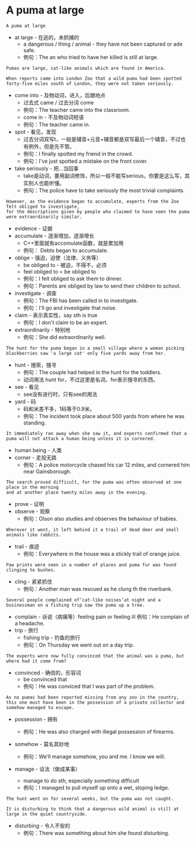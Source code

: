 # A puma at large

``` A puma at large ```

* at large - 在逃的，未抓捕的
   * a dangerous / thing / animal - they have not been captured or ade safe.
   * 例句：The an who tried to have her killed is still at large.

```Pumas are large, cat-like animals which are found in America.```

```
When reports came into London Zoo that a wild puma had been spotted 
forty-five miles south of London, they were not taken seriously.
```

* come into - 及物动词，进入，后跟地点
    * 过去式 came / 过去分词 come
    * 例句：The teacher came into the classroom.
    * come in - 不及物动词短语
    * 例句：The teacher came in.
* spot - 看见，发现
    * 过去分词双写t，一般是辅音+元音+辅音都是双写最后一个辅音，不过也有例外，但是先不管。
    * 例句：I finally spotted my friend in the crowd.
    * 例句：I've just spotted a mistake on the front cover.
* take seriously - 把...当回事
    * take是动词，要用副词修饰，所以一般不能写serious，你要是这么写，其实别人也能听懂。
    * 例句：The police have to take seriously the most trivial complaints.

```
However, as the evidence began to accumulate, experts from the Zoo felt obliged to investigate, 
for the descriptions given by people who claimed to have seen the puma were extraordinarily similar.
```
* evidence - 证据
* accumulate - 逐渐增加，逐渐增长
    * C++里面就有accomulate函数，就是累加用
    * 例句： Debts began to accumulate.
* oblige - 强迫，迫使（法律、义务等）
    * be obliged to - 被迫，不得不，必须
    * feel obliged to = be obliged to
    * 例句：I felt obliged to ask them to dinner.
    * 例句：Parents are obliged by law to send their children to school.
* investigate - 调查
    * 例句：The FBI has been called in to investigate.
    * 例句：I'll go and investigate that noise.
* claim - 表示真实性，say sth is true
    * 例句：I don't claim to be an expert.
* extraordinarily - 特别地
    * 例句：She did extraordinarily well.
   
```
The hunt for the puma began in a small village where a woman picking blackberries saw 'a large cat' only five yards away from her. 
```
* hunt - 搜索，搜寻
    * 例句：The couple had helped in the hunt for the toddlers.
    * 动词用法 hunt for，不过这里是名词，for表示搜寻的东西。
* see - 看见
    * see没有进行时，只有see的用法
* yard - 码
    * 码和米差不多，1码等于0.9米。
    * 例句：The incident took place about 500 yards from where he was standing.
    
```
It immediately ran away when she saw it, and experts confirmed that a puma will not attack a human being unless it is cornered.
```
* human being - 人类
* corner - 走投无路
    * 例句：A police motorcycle chased his car 12 miles, and cornered him near Gainsborough.
    
```
The search proved difficult, for the puma was often observed at one place in the morning 
and at another place twenty miles away in the evening.
```
* prove - 证明
* observe - 观察
    * 例句：Olson also studies and observes the behaviour of babies.
    
```
Wherever it went, it left behind it a trail of dead deer and small animals like rabbits.
```
* trail - 痕迹
    * 例句：Everywhere in the house was a stickly trail of orange juice.
    
```
Paw prints were seen in a number of places and puma fur was found clinging to bushes.
```
* cling - 紧紧抓住
    * 例句：Another man was rescued as he clung th the riverbank.
    
```
Several people complained of‘cat-like noises’at night and a businessman on a fishing trip saw the puma up a tree.
```
* complain - 诉说（病痛等）feeling pain or feeling ill
    例句：He complain of a headache.
* trip - 旅行
    * fishing trip - 钓鱼的旅行
    * 例句：On Thursday we went out on a day trip.
    
```
The experts were now fully convinced that the animal was a puma, but where had it come from?
```
* convinced - 确信的，形容词
    * be convinced that
    * 例句：He was conviced that I was part of the problem.
    
```
As no pumas had been reported missing from any zoo in the country, 
this one must have been in the possession of a private collector and somehow managed to escape. 
```
* possession - 拥有
    * 例句：He was also charged with illegal possession of firearms.
     
* somehow - 莫名其妙地
    * 例句：We'll manage somehow, you and me. I know we will.

* manage - 设法（做成某事）
    * manage to do sth, especially something difficult
    * 例句：I managed to pull myself up onto a wet, sloping ledge.
    
```
The hunt went on for several weeks, but the puma was not caught.
```
```
It is disturbing to think that a dangerous wild animal is still at large in the quiet countryside.
```
* disturbing - 令人不安的
    * 例句：There was something about him she found disturbing.
    










